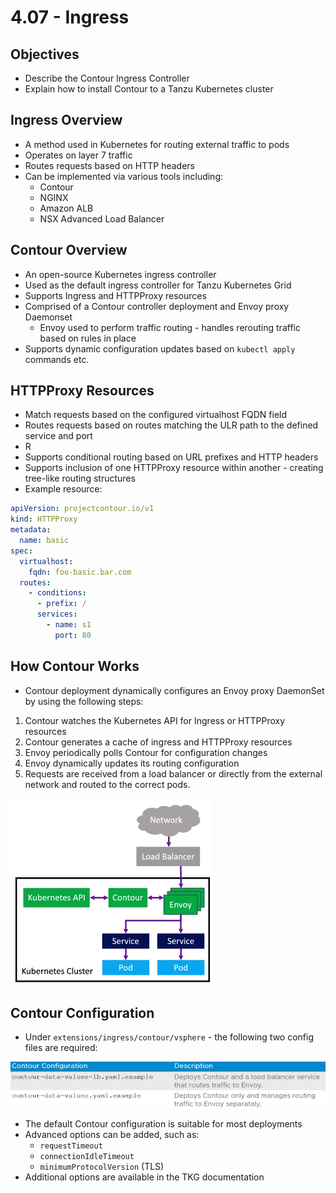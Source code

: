# 4.07 - Ingress

## Objectives

- Describe the Contour Ingress Controller
- Explain how to install Contour to a Tanzu Kubernetes cluster

## Ingress Overview

- A method used in Kubernetes for routing external traffic to pods
- Operates on layer 7 traffic
- Routes requests based on HTTP headers
- Can be implemented via various tools including:
  - Contour
  - NGINX
  - Amazon ALB
  - NSX Advanced Load Balancer

## Contour Overview

- An open-source Kubernetes ingress controller
- Used as the default ingress controller for Tanzu Kubernetes Grid
- Supports Ingress and HTTPProxy resources
- Comprised of a Contour controller deployment and Envoy proxy Daemonset
  - Envoy used to perform traffic routing - handles rerouting traffic based on rules in place
- Supports dynamic configuration updates based on `kubectl apply` commands etc.

## HTTPProxy Resources

- Match requests based on the configured virtualhost FQDN field
- Routes requests based on routes matching the ULR path to the defined service and port
- R
- Supports conditional routing based on URL prefixes and HTTP headers
- Supports inclusion of one HTTPProxy resource within another - creating tree-like routing structures
- Example resource:

```yaml
apiVersion: projectcontour.io/v1
kind: HTTPProxy
metadata:
  name: basic
spec:
  virtualhost:
    fqdn: foo-basic.bar.com
  routes:
    - conditions:
      - prefix: /
      services:
        - name: s1
          port: 80
```

## How Contour Works

- Contour deployment dynamically configures an Envoy proxy DaemonSet by using the following steps:

1. Contour watches the Kubernetes API for Ingress or HTTPProxy resources
2. Contour generates a cache of ingress and HTTPProxy resources
3. Envoy periodically polls Contour for configuration changes
4. Envoy dynamically updates its routing configuration
5. Requests are received from a load balancer or directly from the external network and routed to the correct pods.

![Untitled](img/contour-architecture.png)

## Contour Configuration

- Under `extensions/ingress/contour/vsphere` - the following two config files are required:

![Untitled](img/contour-config.png)

- The default Contour configuration is suitable for most deployments
- Advanced options can be added, such as:
  - `requestTimeout`
  - `connectionIdleTimeout`
  - `minimumProtocolVersion` (TLS)
- Additional options are available in the TKG documentation

